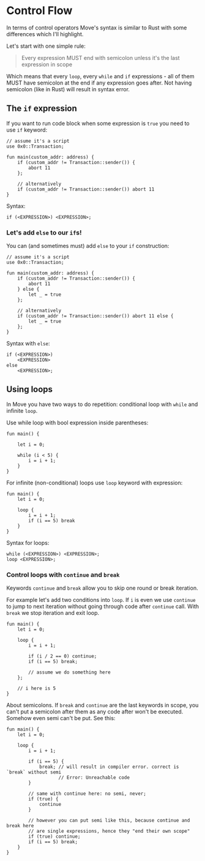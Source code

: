 # Control Flow

In terms of control operators Move's syntax is similar to Rust with some differences which I'll highlight.

Let's start with one simple rule:

> Every expression MUST end with semicolon unless it's the last expression in scope

Which means that every `loop`, every `while` and `if` expressions - all of them MUST have semicolon at the end if any expression goes after. Not having semicolon (like in Rust) will result in syntax error.

## The `if` expression

If you want to run code block when some expression is `true` you need to use `if` keyword:

```Move
// assume it's a script
use 0x0::Transaction;

fun main(custom_addr: address) {
    if (custom_addr != Transaction::sender()) {
        abort 11
    };

    // alternatively
    if (custom_addr != Transaction::sender()) abort 11
}
```

Syntax:

```Move
if (<EXPRESSION>) <EXPRESSION>;
```

### Let's add `else` to our `if`s!

You can (and sometimes must) add `else` to your `if` construction:
```Move
// assume it's a script
use 0x0::Transaction;

fun main(custom_addr: address) {
    if (custom_addr != Transaction::sender()) {
        abort 11
    } else {
        let _ = true
    };

    // alternatively
    if (custom_addr != Transaction::sender()) abort 11 else {
        let _ = true
    };
}
```

Syntax with `else`:
```Move
if (<EXPRESSION>)
    <EXPRESSION>
else
    <EXPRESSION>;
```

## Using loops

In Move you have two ways to do repetition: conditional loop with `while` and infinite `loop`.

Use while loop with bool expression inside parentheses:

```Move
fun main() {

    let i = 0;

    while (i < 5) {
        i = i + 1;
    }
}
```

For infinite (non-conditional) loops use `loop` keyword with expression:

```Move
fun main() {
    let i = 0;

    loop {
        i = i + 1;
        if (i == 5) break
    }
}
```

Syntax for loops:
```Move
while (<EXPRESSION>) <EXPRESSION>;
loop <EXPRESSION>;
```

### Control loops with `continue` and `break`

Keywords `continue` and `break` allow you to skip one round or break iteration.

For example let's add two conditions into `loop`. If `i` is even we use `continue` to jump to next iteration without going through code after `continue` call.
With `break` we stop iteration and exit loop.
```Move
fun main() {
    let i = 0;

    loop {
        i = i + 1;

        if (i / 2 == 0) continue;
        if (i == 5) break;

        // assume we do something here
    };

    // i here is 5
}
```

About semicolons. If `break` and `continue` are the last keywords in scope, you can't put a semicolon after them as any code after won't be executed. Somehow even semi can't be put. See this:
```Move
fun main() {
    let i = 0;

    loop {
        i = i + 1;

        if (i == 5) {
            break; // will result in compiler error. correct is `break` without semi
                   // Error: Unreachable code
        }

        // same with continue here: no semi, never;
        if (true) {
            continue
        }

        // however you can put semi like this, because continue and break here
        // are single expressions, hence they "end their own scope"
        if (true) continue;
        if (i == 5) break;
    }
}
```
